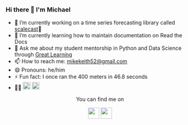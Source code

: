 ### Hi there 👋 I'm Michael

- 🔭 I’m currently working on a time series forecasting library called [scalecast](https://github.com/mikekeith52/scalecast)🌄
- 🌱 I’m currently learning how to maintain documentation on Read the Docs
- 💬 Ask me about my student mentorship in Python and Data Science through [Great Learning](https://www.mygreatlearning.com/mit-applied-data-science-course?&utm_source=Google&utm_medium=search&utm_campaign=ADSB_Int_Search_Generic_Broad_US-E&adgroup_id=122344449751&campaign_id=12557782920&Keyword=data%20science&placement=&gclid=CjwKCAiA0KmPBhBqEiwAJqKK4ys41gqnjHfW9AU4iRO9o1jTKjbyGo6LcPqf-MOiabHdAuLEabt41BoC_nIQAvD_BwE)
- 📫 How to reach me: mikekeith52@gmail.com
- 😄 Pronouns: he/him
- ⚡ Fun fact: I once ran the 400 meters in 46.8 seconds
- 👩‍💻 <img height="20px" src="https://img.shields.io/badge/Python-3776AB?logo=python&logoColor=white" />
  <img height="20px" src="https://img.shields.io/badge/Made%20with-Jupyter-orange?style=for-the-badge&logo=Jupyter" />
  
<div display="inline-block" align="center">
  <p>You can find me on</p>
  <a href="https://www.linkedin.com/in/michaelwkeith/"><img height="30px" src="https://img.shields.io/badge/LinkedIn-0077B5?style=for-the-badge&logo=linkedin&logoColor=white"></a>
  <a href="https://medium.com/@mikekeith52"><img height="30px" src="https://img.shields.io/badge/Medium-12100E?style=for-the-badge&logo=medium&logoColor=white"/></a>
</div>
